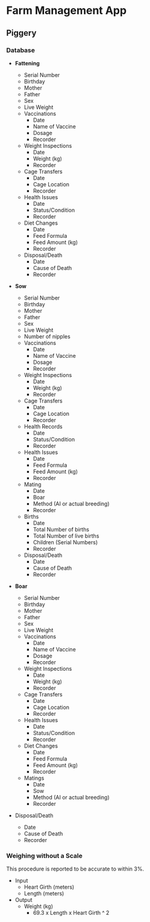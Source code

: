 # Farm Management App

## Piggery

### Database

- **Fattening**

  - Serial Number
  - Birthday
  - Mother
  - Father
  - Sex
  - Live Weight
  - Vaccinations
    - Date
    - Name of Vaccine
    - Dosage
    - Recorder
  - Weight Inspections
    - Date
    - Weight (kg)
    - Recorder
  - Cage Transfers
    - Date
    - Cage Location
    - Recorder
  - Health Issues
    - Date
    - Status/Condition
    - Recorder
  - Diet Changes
    - Date
    - Feed Formula
    - Feed Amount (kg)
    - Recorder
  - Disposal/Death
    - Date
    - Cause of Death
    - Recorder

- **Sow**
  - Serial Number
  - Birthday
  - Mother
  - Father
  - Sex
  - Live Weight
  - Number of nipples
  - Vaccinations
    - Date
    - Name of Vaccine
    - Dosage
    - Recorder
  - Weight Inspections
    - Date
    - Weight (kg)
    - Recorder
  - Cage Transfers
    - Date
    - Cage Location
    - Recorder
  - Health Records
    - Date
    - Status/Condition
    - Recorder
  - Health Issues
    - Date
    - Feed Formula
    - Feed Amount (kg)
    - Recorder
  - Mating
    - Date
    - Boar
    - Method (AI or actual breeding)
    - Recorder
  - Births
    - Date
    - Total Number of births
    - Total Number of live births
    - Children (Serial Numbers)
    - Recorder
  - Disposal/Death
    - Date
    - Cause of Death
    - Recorder
- **Boar**
  - Serial Number
  - Birthday
  - Mother
  - Father
  - Sex
  - Live Weight
  - Vaccinations
    - Date
    - Name of Vaccine
    - Dosage
    - Recorder
  - Weight Inspections
    - Date
    - Weight (kg)
    - Recorder
  - Cage Transfers
    - Date
    - Cage Location
    - Recorder
  - Health Issues
    - Date
    - Status/Condition
    - Recorder
  - Diet Changes
    - Date
    - Feed Formula
    - Feed Amount (kg)
    - Recorder
  - Matings
    - Date
    - Sow
    - Method (AI or actual breeding)
    - Recorder
- Disposal/Death
  - Date
  - Cause of Death
  - Recorder

### Weighing without a Scale

This procedure is reported to be accurate to within 3%.

- Input
  - Heart Girth (meters)
  - Length (meters)
- Output
  - Weight (kg)
    - 69.3 x Length x Heart Girth ^ 2
